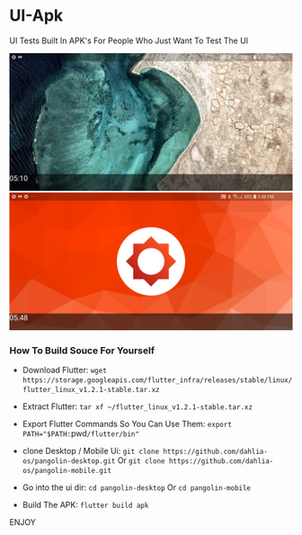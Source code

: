 # UI-Apk
UI Tests Built In APK's For People Who Just Want To Test The UI

![Capybara UI Apk](https://github.com/dahlia-os/Icons/blob/master/Capybara-UI-Apk.jpg)
![Capybara UI 2](https://github.com/dahlia-os/Icons/blob/master/Capybara-UI-APK-2.jpg)
### How To Build Souce For Yourself

* Download Flutter: `wget https://storage.googleapis.com/flutter_infra/releases/stable/linux/flutter_linux_v1.2.1-stable.tar.xz`

* Extract Flutter: `tar xf ~/flutter_linux_v1.2.1-stable.tar.xz`

* Export Flutter Commands So You Can Use Them: `export PATH="$PATH:`pwd`/flutter/bin"`

* clone Desktop / Mobile Ui: `git clone https://github.com/dahlia-os/pangolin-desktop.git` Or `git clone https://github.com/dahlia-os/pangolin-mobile.git`

* Go into the ui dir: `cd pangolin-desktop` Or `cd pangolin-mobile`

* Build The APK: `flutter build apk`

ENJOY


